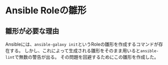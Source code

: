 # Ansible Roleの雛形

## 雛形が必要な理由

Ansibleには、`ansible-galaxy init`というRoleの雛形を作成するコマンドが存在する。
しかし、これによって生成される雛形をそのまま用いると`ansible-lint`で無数の警告が出る。
その問題を回避するためにこの雛形を作成した。
